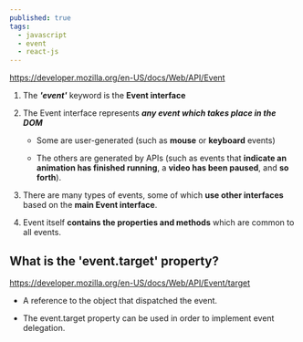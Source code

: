 ```yaml
---
published: true
tags:
  - javascript
  - event
  - react-js
---
```

https://developer.mozilla.org/en-US/docs/Web/API/Event

1. The **_'event'_** keyword is the **Event interface**

2. The Event interface represents **_any event which takes place in the DOM_**
	- Some are user-generated 
		(such as **mouse** or **keyboard** events) 
        
	- The others are generated by APIs 
		(such as events that **indicate an animation has finished running**, 
		a **video has been paused**, and **so forth**). 


3. There are many types of events, some of which **use other interfaces** based on the **main Event interface**. 

4. Event itself **contains the properties and methods** which are common to all events.



## What is the 'event.target' property?
https://developer.mozilla.org/en-US/docs/Web/API/Event/target

* A reference to the object that dispatched the event.

* The event.target property can be used in order to implement event delegation.
